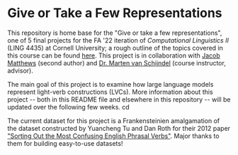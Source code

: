 # Give or Take a Few Representations

This repository is home base for the "Give or take a few representations", one of 5 final projects for the FA '22 iteration of _Computational Linguistics II_ (LING 4435) at Cornell University; a rough outline of the topics covered in this course can be found [here](https://vansky.github.io/courses/2020-cl2.html). This project is in collaboration with [Jacob Matthews](https://github.com/jam963) (second author) and [Dr. Marten van Schijndel](https://vansky.github.io/) (course instructor, advisor).

The main goal of this project is to examine how large language models represent light-verb constructions (LVCs). More information about this project -- both in this README file and elsewhere in this repository -- will be updated over the following few weeks. cd

The current dataset for this project is a Frankensteinien amalgamation of the dataset constructed by Yuancheng Tu and Dan Roth for their 2012 paper ["Sorting Out the Most Confusing English Phrasal Verbs"](https://cogcomp.seas.upenn.edu/page/publication_view/689). Major thanks to them for building easy-to-use datasets!